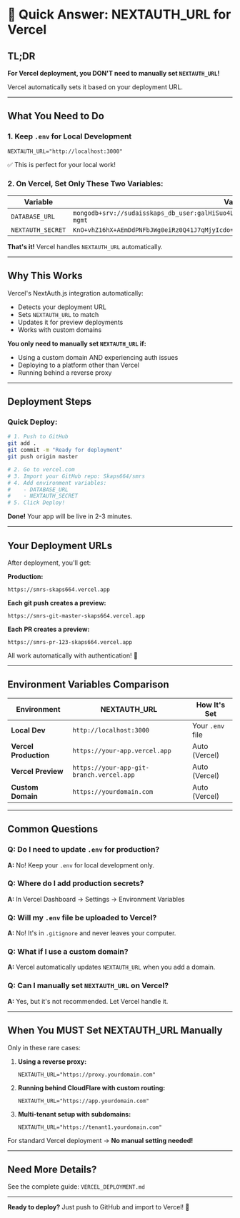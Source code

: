 # 🚀 Quick Answer: NEXTAUTH_URL for Vercel

## TL;DR

**For Vercel deployment, you DON'T need to manually set `NEXTAUTH_URL`!**

Vercel automatically sets it based on your deployment URL.

---

## What You Need to Do

### 1. Keep `.env` for Local Development
```env
NEXTAUTH_URL="http://localhost:3000"
```
✅ This is perfect for your local work!

### 2. On Vercel, Set Only These Two Variables:

| Variable | Value |
|----------|-------|
| `DATABASE_URL` | `mongodb+srv://sudaisskaps_db_user:galHiSuo4LamfM07@cluster0.cmuozdq.mongodb.net/startup-mgmt` |
| `NEXTAUTH_SECRET` | `KnO+vhZ16hX+AEmDdPNFbJWg0eiRz0Q41J7qMjyIcdo=` |

**That's it!** Vercel handles `NEXTAUTH_URL` automatically.

---

## Why This Works

Vercel's NextAuth.js integration automatically:
- Detects your deployment URL
- Sets `NEXTAUTH_URL` to match
- Updates it for preview deployments
- Works with custom domains

**You only need to manually set `NEXTAUTH_URL` if:**
- Using a custom domain AND experiencing auth issues
- Deploying to a platform other than Vercel
- Running behind a reverse proxy

---

## Deployment Steps

### Quick Deploy:
```bash
# 1. Push to GitHub
git add .
git commit -m "Ready for deployment"
git push origin master

# 2. Go to vercel.com
# 3. Import your GitHub repo: Skaps664/smrs
# 4. Add environment variables:
#    - DATABASE_URL
#    - NEXTAUTH_SECRET
# 5. Click Deploy!
```

**Done!** Your app will be live in 2-3 minutes.

---

## Your Deployment URLs

After deployment, you'll get:

**Production:**
```
https://smrs-skaps664.vercel.app
```

**Each git push creates a preview:**
```
https://smrs-git-master-skaps664.vercel.app
```

**Each PR creates a preview:**
```
https://smrs-pr-123-skaps664.vercel.app
```

All work automatically with authentication! 🎉

---

## Environment Variables Comparison

| Environment | NEXTAUTH_URL | How It's Set |
|-------------|--------------|--------------|
| **Local Dev** | `http://localhost:3000` | Your `.env` file |
| **Vercel Production** | `https://your-app.vercel.app` | Auto (Vercel) |
| **Vercel Preview** | `https://your-app-git-branch.vercel.app` | Auto (Vercel) |
| **Custom Domain** | `https://yourdomain.com` | Auto (Vercel) |

---

## Common Questions

### Q: Do I need to update `.env` for production?
**A:** No! Keep your `.env` for local development only.

### Q: Where do I add production secrets?
**A:** In Vercel Dashboard → Settings → Environment Variables

### Q: Will my `.env` file be uploaded to Vercel?
**A:** No! It's in `.gitignore` and never leaves your computer.

### Q: What if I use a custom domain?
**A:** Vercel automatically updates `NEXTAUTH_URL` when you add a domain.

### Q: Can I manually set `NEXTAUTH_URL` on Vercel?
**A:** Yes, but it's not recommended. Let Vercel handle it.

---

## When You MUST Set NEXTAUTH_URL Manually

Only in these rare cases:

1. **Using a reverse proxy:**
   ```env
   NEXTAUTH_URL="https://proxy.yourdomain.com"
   ```

2. **Running behind CloudFlare with custom routing:**
   ```env
   NEXTAUTH_URL="https://app.yourdomain.com"
   ```

3. **Multi-tenant setup with subdomains:**
   ```env
   NEXTAUTH_URL="https://tenant1.yourdomain.com"
   ```

For standard Vercel deployment → **No manual setting needed!**

---

## Need More Details?

See the complete guide: `VERCEL_DEPLOYMENT.md`

---

**Ready to deploy?** Just push to GitHub and import to Vercel! 🚀
